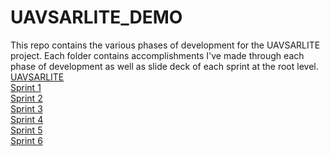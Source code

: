 # UAVSARLITE_DEMO
This repo contains the various phases of development for the UAVSARLITE project. Each folder contains accomplishments I've made through each phase of development as well as slide deck of each sprint at the root level.
<br />
[UAVSARLITE](https://docs.google.com/presentation/d/11jglIFXjFIZHGCZEGmYhmW7m7K3_pgz9/edit#slide=id.p1)
<br />
[Sprint 1](https://docs.google.com/presentation/d/1sl-SZDpQPW_2anF_T3wNe3Qer3BZUz5Z/edit?usp=share_link&ouid=114089647132426202555&rtpof=true&sd=true)
<br />
[Sprint 2](https://docs.google.com/presentation/d/1-DdeVJ_lnwPEWSk8t8VC6vqpbAfQkLbt/edit?usp=share_link&ouid=114089647132426202555&rtpof=true&sd=true)
<br />
[Sprint 3](https://docs.google.com/presentation/d/1tgtYcsJWoXTV47gD7pTnFl_20kGrmDxC/edit?usp=share_link&ouid=114089647132426202555&rtpof=true&sd=true)
<br />
[Sprint 4](https://docs.google.com/presentation/d/1GqxnwMg8xJR0ZMQ-aHabTOih8f90zkDE/edit?usp=share_link&ouid=114089647132426202555&rtpof=true&sd=true)
<br />
[Sprint 5](https://docs.google.com/presentation/d/1CU5FIbdrOgOjpig7aZWUo39KsBj6JQ_s/edit?usp=share_link&ouid=114089647132426202555&rtpof=true&sd=true)
<br />
[Sprint 6](https://docs.google.com/presentation/d/1uvhOP2GfNHbqVU05qUkOau-4KU9QgZqu/edit?usp=sharing&ouid=112085791097240071479&rtpof=true&sd=true)
